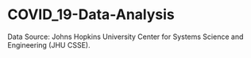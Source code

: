 # COVID_19-Data-Analysis

Data Source: Johns Hopkins University Center for Systems Science and Engineering (JHU CSSE). 
